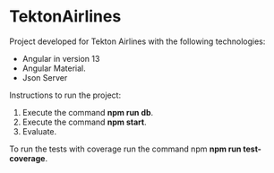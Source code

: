 # TektonAirlines

Project developed for Tekton Airlines with the following technologies:

- Angular in version 13
- Angular Material.
- Json Server

Instructions to run the project:

1. Execute the command **npm run db**.
2. Execute the command **npm start**.
3. Evaluate.

To run the tests with coverage run the command npm **npm run test-coverage**.
